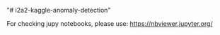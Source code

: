 "# i2a2-kaggle-anomaly-detection" 


For checking jupy notebooks, please use: https://nbviewer.jupyter.org/
